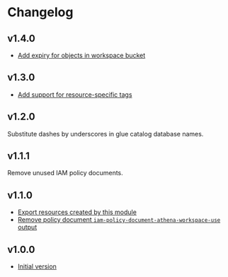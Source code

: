 # Changelog

## v1.4.0

- [Add expiry for objects in workspace bucket](https://github.com/babbel/terraform-aws-athena/pull/10)

## v1.3.0

- [Add support for resource-specific tags](https://github.com/babbel/terraform-aws-athena/pull/5)

## v1.2.0

Substitute dashes by underscores in glue catalog database names.

## v1.1.1

Remove unused IAM policy documents.

## v1.1.0

- [Export resources created by this module](https://github.com/babbel/terraform-aws-athena/pull/2)
- [Remove policy document `iam-policy-document-athena-workspace-use` output](https://github.com/babbel/terraform-aws-athena/pull/2)

## v1.0.0

- [Initial version](https://github.com/babbel/terraform-aws-athena/pull/1)
